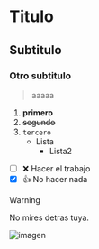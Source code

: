 # Titulo
## Subtitulo
### Otro subtitulo

> aaaaa

1. **primero**
2. ~~segundo~~
3. `tercero`
    - Lista
        - Lista2


- [ ] :x: Hacer el trabajo
- [x] :+1: No hacer nada

> [!WARNING]
> No mires detras tuya.

![imagen](https://marketing4ecommerce.net/wp-content/uploads/2018/06/GitHub-logo-2-imagen.jpg)
